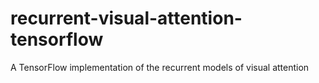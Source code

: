 # recurrent-visual-attention-tensorflow
A TensorFlow implementation of the recurrent models of visual attention
